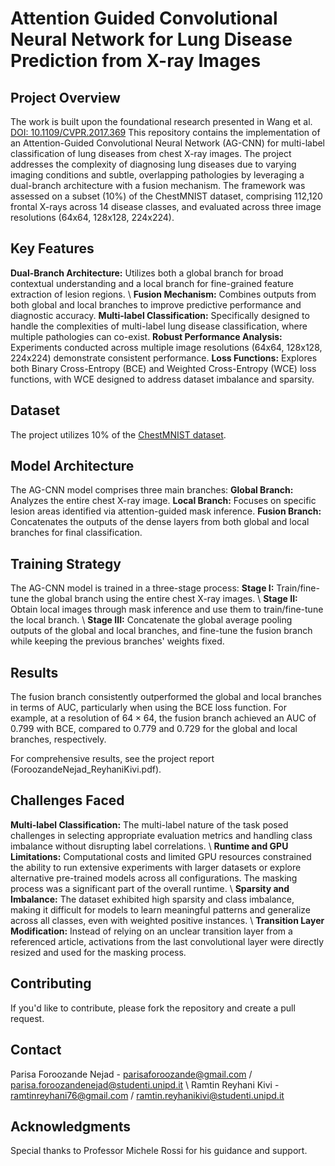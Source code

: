 
# Attention Guided Convolutional Neural Network for Lung Disease Prediction from X-ray Images

## Project Overview
The work is built upon the foundational
research presented in Wang et al. [DOI: 10.1109/CVPR.2017.369](https://doi.org/10.1109/CVPR.2017.369)
This repository contains the implementation of an Attention-Guided Convolutional Neural Network (AG-CNN) for multi-label classification of lung diseases from chest X-ray images. The project addresses the complexity of diagnosing lung diseases due to varying imaging conditions and subtle, overlapping pathologies by leveraging a dual-branch architecture with a fusion mechanism.
The framework was assessed on a subset (10%) of the ChestMNIST dataset, comprising 112,120 frontal X-rays across 14 disease classes, and evaluated across three image resolutions (64x64, 128x128, 224x224).

## Key Features
**Dual-Branch Architecture:** Utilizes both a global branch for broad contextual understanding and a local branch for fine-grained feature extraction of lesion regions. \\
**Fusion Mechanism:** Combines outputs from both global and local branches to improve predictive performance and diagnostic accuracy. 
**Multi-label Classification:** Specifically designed to handle the complexities of multi-label lung disease classification, where multiple pathologies can co-exist. 
**Robust Performance Analysis:** Experiments conducted across multiple image resolutions (64x64, 128x128, 224x224) demonstrate consistent performance. 
**Loss Functions:** Explores both Binary Cross-Entropy (BCE) and Weighted Cross-Entropy (WCE) loss functions, with WCE designed to address dataset imbalance and sparsity.

## Dataset

The project utilizes 10% of the [ChestMNIST dataset](https://zenodo.org/records/10519652).

## Model Architecture

The AG-CNN model comprises three main branches:
**Global Branch:** Analyzes the entire chest X-ray image. 
**Local Branch:** Focuses on specific lesion areas identified via attention-guided mask inference. 
**Fusion Branch:** Concatenates the outputs of the dense layers from both global and local branches for final classification. 

## Training Strategy

The AG-CNN model is trained in a three-stage process:
**Stage I:** Train/fine-tune the global branch using the entire chest X-ray images. \\
**Stage II:** Obtain local images through mask inference and use them to train/fine-tune the local branch. \\
**Stage III:** Concatenate the global average pooling outputs of the global and local branches, and fine-tune the fusion branch while keeping the previous branches' weights fixed. 


## Results

The fusion branch consistently outperformed the global and local branches in terms of AUC, particularly when using the BCE loss function. For example, at a resolution of $64\times64$, the fusion branch achieved an AUC of 0.799 with BCE, compared to 0.779 and 0.729 for the global and local branches, respectively. 

For comprehensive results, see the project report (ForoozandeNejad_ReyhaniKivi.pdf).

## Challenges Faced

**Multi-label Classification:** The multi-label nature of the task posed challenges in selecting appropriate evaluation metrics and handling class imbalance without disrupting label correlations. \\
**Runtime and GPU Limitations:** Computational costs and limited GPU resources constrained the ability to run extensive experiments with larger datasets or explore alternative pre-trained models across all configurations. The masking process was a significant part of the overall runtime. \\
**Sparsity and Imbalance:** The dataset exhibited high sparsity and class imbalance, making it difficult for models to learn meaningful patterns and generalize across all classes, even with weighted positive instances. \\
**Transition Layer Modification:** Instead of relying on an unclear transition layer from a referenced article, activations from the last convolutional layer were directly resized and used for the masking process.


## Contributing

If you'd like to contribute, please fork the repository and create a pull request.

## Contact

Parisa Foroozande Nejad - parisaforoozande@gmail.com / parisa.foroozandenejad@studenti.unipd.it \\
Ramtin Reyhani Kivi -  ramtinreyhani76@gmail.com / ramtin.reyhanikivi@studenti.unipd.it

## Acknowledgments

Special thanks to Professor Michele Rossi for his guidance and support. 

